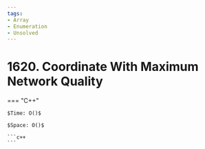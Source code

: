 ```yaml
---
tags:
- Array
- Enumeration
- Unsolved
---
```



# 1620. Coordinate With Maximum Network Quality

=== "C++"

    $Time: O()$

    $Space: O()$

    ```c++
    ```